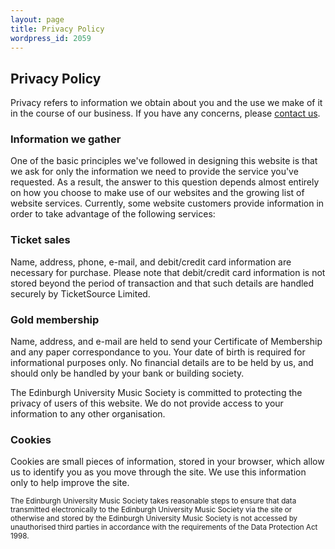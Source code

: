 ```yaml
---
layout: page
title: Privacy Policy
wordpress_id: 2059
---
```


## Privacy Policy

Privacy refers to information we obtain about you and the use we make of it in
the course of our business. If you have any concerns, please [contact
us](/contact-us/).

### Information we gather

One of the basic principles we've followed in designing this website is that we
ask for only the information we need to provide the service you've requested.
As a result, the answer to this question depends almost entirely on how you
choose to make use of our websites and the growing list of website services.
Currently, some website customers provide information in order to take
advantage of the following services:

### Ticket sales

Name, address, phone, e-mail, and debit/credit card information are necessary
for purchase. Please note that debit/credit card information is not stored
beyond the period of transaction and that such details are handled securely by
TicketSource Limited.

### Gold membership

Name, address, and e-mail are held to send your Certificate of Membership and
any paper correspondance to you. Your date of birth is required for
informational purposes only. No financial details are to be held by us, and
should only be handled by your bank or building society.

The Edinburgh University Music Society is committed to protecting the privacy
of users of this website. We do not provide access to your information to any
other organisation.

### Cookies

Cookies are small pieces of information, stored in your browser, which allow us
to identify you as you move through the site. We use this information only to
help improve the site.

<small>
The Edinburgh University Music Society takes reasonable steps to ensure that
data transmitted electronically to the Edinburgh University Music Society via
the site or otherwise and stored by the Edinburgh University Music Society is
not accessed by unauthorised third parties in accordance with the requirements
of the Data Protection Act 1998.
</small>
